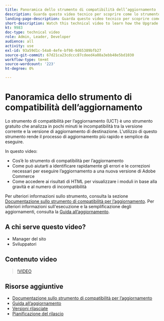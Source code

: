 ```yaml
---
title: Panoramica dello strumento di compatibilità dell’aggiornamento
description: Guarda questo video tecnico per scoprire come lo strumento di compatibilità per l’aggiornamento può rendere il tuo prossimo aggiornamento più semplice, economico e veloce.
landing-page-description: Guarda questo video tecnico per scoprire come lo strumento di compatibilità per l’aggiornamento può rendere il tuo prossimo aggiornamento più semplice, economico e veloce.
short-description: Watch this technical video to learn how the Upgrade Compatibility Tool can make your next upgrade easier, cheaper, and faster.
kt: 9983
doc-type: technical video
role: Admin, Leader, Developer
audience: all
activity: use
exl-id: 93a59d1c-54a8-4efe-bf98-9d65389bfb27
source-git-commit: 67d21ca23cdccc87cdeed4a08a3ebb48e5bd1030
workflow-type: tm+mt
source-wordcount: '223'
ht-degree: 0%

---
```


# Panoramica dello strumento di compatibilità dell’aggiornamento

Lo strumento di compatibilità per l’aggiornamento (UCT) è uno strumento gratuito che analizza in pochi minuti le incompatibilità tra la versione corrente e la versione di aggiornamento di destinazione. L&#39;utilizzo di questo strumento rende il processo di aggiornamento più rapido e semplice da eseguire.

In questo video:

- Cos’è lo strumento di compatibilità per l’aggiornamento
- Come può aiutarti a identificare rapidamente gli errori e le correzioni necessari per eseguire l’aggiornamento a una nuova versione di Adobe Commerce
- Come accedere ai risultati di HTML per visualizzare i moduli in base alla gravità e al numero di incompatibilità

Per ulteriori informazioni sullo strumento, consulta la sezione [Documentazione sullo strumento di compatibilità per l’aggiornamento](https://experienceleague.adobe.com/docs/commerce-operations/upgrade-guide/upgrade-compatibility-tool/overview.html?lang=en). Per ulteriori informazioni sull&#39;esecuzione e la semplificazione degli aggiornamenti, consulta la [Guida all’aggiornamento](https://experienceleague.adobe.com/docs/commerce-operations/upgrade-guide/overview.html).

## A chi serve questo video?

- Manager del sito
- Sviluppatori

## Contenuto video

>[!VIDEO](https://video.tv.adobe.com/v/341245?quality=12&learn=on)

## Risorse aggiuntive

- [Documentazione sullo strumento di compatibilità per l’aggiornamento](https://experienceleague.adobe.com/docs/commerce-operations/upgrade-guide/upgrade-compatibility-tool/overview.html?lang=en)
- [Guida all’aggiornamento](https://experienceleague.adobe.com/docs/commerce-operations/upgrade-guide/overview.html)
- [Versioni rilasciate](https://experienceleague.adobe.com/docs/commerce-operations/release/versions.html)
- [Pianificazione del rilascio](https://experienceleague.adobe.com/docs/commerce-operations/release/planning/schedule.html)
